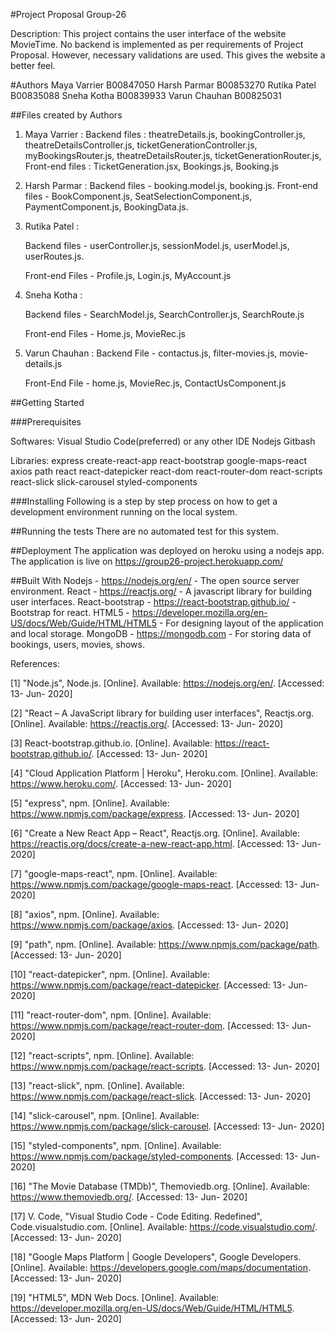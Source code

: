 #Project Proposal Group-26

Description: This project contains the user interface of the website MovieTime. No backend is implemented as per requirements of Project Proposal. However, necessary validations are used. This gives the website a better feel.


#Authors
Maya Varrier  B00847050
Harsh Parmar B00853270
Rutika Patel B00835088
Sneha Kotha B00839933
Varun Chauhan B00825031

##Files created by Authors
1. Maya Varrier :
   Backend files : theatreDetails.js, bookingController.js, theatreDetailsController.js, ticketGenerationController.js,
	  	   myBookingsRouter.js, theatreDetailsRouter.js, ticketGenerationRouter.js, 
   Front-end files : TicketGeneration.jsx, Bookings.js, Booking.js

2. Harsh Parmar :
   Backend files - booking.model.js, booking.js.
   Front-end files - BookComponent.js, SeatSelectionComponent.js, PaymentComponent.js, BookingData.js.

3. Rutika Patel : 

   Backend files - userController.js, sessionModel.js, userModel.js, userRoutes.js.
   
   Front-end Files - Profile.js, Login.js, MyAccount.js
   
4. Sneha Kotha :

   Backend files - SearchModel.js, SearchController.js, SearchRoute.js

   Front-end Files -  Home.js, MovieRec.js

5. Varun Chauhan : 
   Backend File - contactus.js, filter-movies.js, movie-details.js
   
   Front-End File - home.js, MovieRec.js, ContactUsComponent.js

   
   
##Getting Started

###Prerequisites

Softwares:
Visual Studio Code(preferred) or any other IDE
Nodejs
Gitbash

Libraries:
express
create-react-app
react-bootstrap
google-maps-react
axios
path
react
react-datepicker
react-dom
react-router-dom
react-scripts
react-slick
slick-carousel
styled-components

###Installing
Following is a step by step process on how to get a development environment running on the local system.

##Running the tests
There are no automated test for this system.

##Deployment
The application was deployed on heroku using a nodejs app. The application is live on https://group26-project.herokuapp.com/

##Built With
Nodejs - https://nodejs.org/en/ - The open source server environment.
React - https://reactjs.org/ - A javascript library for building user interfaces.
React-bootstrap - https://react-bootstrap.github.io/ - Bootstrap for react.
HTML5 - https://developer.mozilla.org/en-US/docs/Web/Guide/HTML/HTML5 - For designing layout of the application and local storage.
MongoDB - https://mongodb.com - For storing data of bookings, users, movies, shows.

References:

[1] "Node.js", Node.js. [Online]. Available: https://nodejs.org/en/. [Accessed: 13- Jun- 2020]

[2] "React – A JavaScript library for building user interfaces", Reactjs.org. [Online]. Available: https://reactjs.org/. [Accessed: 13- Jun- 2020]

[3] React-bootstrap.github.io. [Online]. Available: https://react-bootstrap.github.io/. [Accessed: 13- Jun- 2020]

[4] "Cloud Application Platform | Heroku", Heroku.com. [Online]. Available: https://www.heroku.com/. [Accessed: 13- Jun- 2020]

[5] "express", npm. [Online]. Available: https://www.npmjs.com/package/express. [Accessed: 13- Jun- 2020]

[6] "Create a New React App – React", Reactjs.org. [Online]. Available: https://reactjs.org/docs/create-a-new-react-app.html. [Accessed: 13- Jun- 2020]

[7] "google-maps-react", npm. [Online]. Available: https://www.npmjs.com/package/google-maps-react. [Accessed: 13- Jun- 2020]

[8] "axios", npm. [Online]. Available: https://www.npmjs.com/package/axios. [Accessed: 13- Jun- 2020]

[9] "path", npm. [Online]. Available: https://www.npmjs.com/package/path. [Accessed: 13- Jun- 2020]

[10] "react-datepicker", npm. [Online]. Available: https://www.npmjs.com/package/react-datepicker. [Accessed: 13- Jun- 2020]

[11] "react-router-dom", npm. [Online]. Available: https://www.npmjs.com/package/react-router-dom. [Accessed: 13- Jun- 2020]

[12] "react-scripts", npm. [Online]. Available: https://www.npmjs.com/package/react-scripts. [Accessed: 13- Jun- 2020]

[13] "react-slick", npm. [Online]. Available: https://www.npmjs.com/package/react-slick. [Accessed: 13- Jun- 2020]

[14] "slick-carousel", npm. [Online]. Available: https://www.npmjs.com/package/slick-carousel. [Accessed: 13- Jun- 2020]

[15] "styled-components", npm. [Online]. Available: https://www.npmjs.com/package/styled-components. [Accessed: 13- Jun- 2020]

[16] "The Movie Database (TMDb)", Themoviedb.org. [Online]. Available: https://www.themoviedb.org/. [Accessed: 13- Jun- 2020]

[17] V. Code, "Visual Studio Code - Code Editing. Redefined", Code.visualstudio.com. [Online]. Available: https://code.visualstudio.com/. [Accessed: 13- Jun- 2020]

[18] "Google Maps Platform  |  Google Developers", Google Developers. [Online]. Available: https://developers.google.com/maps/documentation. [Accessed: 13- Jun- 2020]

[19] "HTML5", MDN Web Docs. [Online]. Available: https://developer.mozilla.org/en-US/docs/Web/Guide/HTML/HTML5. [Accessed: 13- Jun- 2020]
